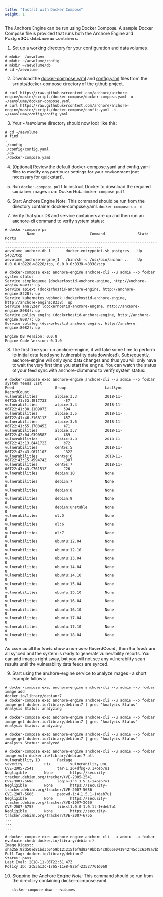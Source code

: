 ```yaml
---
title: "Install with Docker Compose"
weight: 1
---
```


The Anchore Engine can be run using Docker Compose. A sample Docker Compose file is provided that runs both the Anchore Engine and PostgreSQL database as containers.

1. Set up a working directory for your configuration and data volumes.

```
# mkdir ~/aevolume
# mkdir ~/aevolume/config
# mkdir ~/aevolume/db
# cd ~/aevolume
```

2. Download the [docker-compose.yaml](https://raw.githubusercontent.com/anchore/anchore-engine/master/scripts/docker-compose/docker-compose.yaml) and [config.yaml](https://raw.githubusercontent.com/anchore/anchore-engine/master/scripts/docker-compose/config.yaml) files from the scripts/docker-compose directory of the github project. 

```
# curl https://raw.githubusercontent.com/anchore/anchore-engine/master/scripts/docker-compose/docker-compose.yaml -o ~/aevolume/docker-compose.yaml
# curl https://raw.githubusercontent.com/anchore/anchore-engine/master/scripts/docker-compose/config.yaml -o ~/aevolume/config/config.yaml
```

3. Your ~/aevolume directory should now look like this: 

```
# cd ~/aevolume
# find .
.
./config
./config/config.yaml
./db
./docker-compose.yaml
```

4. (Optional) Review the default docker-compose.yaml and config.yaml files to modify any particular settings for your environment (not necessary for quickstart).

5. Run `docker-compose pull` to instruct Docker to download the required container images from DockerHub.
    `docker-compose pull`

6. Start Anchore Engine
    Note: This command should be run from the directory container docker-compose.yaml.
    `docker-compose up -d`

7. Verify that your DB and service containers are up and then run an anchore-cli command to verify system status: 

```
# docker-compose ps
          Name                         Command               State                       Ports                     
-------------------------------------------------------------------------------------------------------------------
aevolume_anchore-db_1       docker-entrypoint.sh postgres    Up      5432/tcp                                      
aevolume_anchore-engine_1   /bin/sh -c /usr/bin/anchor ...   Up      0.0.0.0:8228->8228/tcp, 0.0.0.0:8338->8338/tcp

# docker-compose exec anchore-engine anchore-cli --u admin --p foobar system status
Service simplequeue (dockerhostid-anchore-engine, http://anchore-engine:8083): up
Service apiext (dockerhostid-anchore-engine, http://anchore-engine:8228): up
Service kubernetes_webhook (dockerhostid-anchore-engine, http://anchore-engine:8338): up
Service analyzer (dockerhostid-anchore-engine, http://anchore-engine:8084): up
Service policy_engine (dockerhostid-anchore-engine, http://anchore-engine:8087): up
Service catalog (dockerhostid-anchore-engine, http://anchore-engine:8082): up

Engine DB Version: 0.0.8
Engine Code Version: 0.3.0
```

8. The first time you run anchore-engine, it will take some time to perform its initial data feed sync (vulnerability data download).  Subsequently, anchore-engine will only sync data changes and thus you will only have to wait the very first time you start the engine.  You can watch the status of your feed sync with anchore-cli:mmand to verify system status: 

```
# docker-compose exec anchore-engine anchore-cli --u admin --p foobar system feeds list
Feed                   Group                  LastSync                           RecordCount        
vulnerabilities        alpine:3.3             2018-11-06T22:41:32.151772Z        457                
vulnerabilities        alpine:3.4             2018-11-06T22:41:38.110987Z        594                
vulnerabilities        alpine:3.5             2018-11-06T22:41:46.316811Z        857                
vulnerabilities        alpine:3.6             2018-11-06T22:41:55.170845Z        871                
vulnerabilities        alpine:3.7             2018-11-06T22:42:04.039058Z        889                
vulnerabilities        alpine:3.8             2018-11-06T22:42:13.644172Z        972                
vulnerabilities        centos:5               2018-11-06T22:42:43.967110Z        1322               
vulnerabilities        centos:6               2018-11-06T22:43:15.459474Z        1307               
vulnerabilities        centos:7               2018-11-06T22:43:43.976151Z        726                
vulnerabilities        debian:10              None                               0                  
vulnerabilities        debian:7               None                               0                  
vulnerabilities        debian:8               None                               0                  
vulnerabilities        debian:9               None                               0                  
vulnerabilities        debian:unstable        None                               0                  
vulnerabilities        ol:5                   None                               0                  
vulnerabilities        ol:6                   None                               0                  
vulnerabilities        ol:7                   None                               0                  
vulnerabilities        ubuntu:12.04           None                               0                  
vulnerabilities        ubuntu:12.10           None                               0                  
vulnerabilities        ubuntu:13.04           None                               0                  
vulnerabilities        ubuntu:14.04           None                               0                  
vulnerabilities        ubuntu:14.10           None                               0                  
vulnerabilities        ubuntu:15.04           None                               0                  
vulnerabilities        ubuntu:15.10           None                               0                  
vulnerabilities        ubuntu:16.04           None                               0                  
vulnerabilities        ubuntu:16.10           None                               0                  
vulnerabilities        ubuntu:17.04           None                               0                  
vulnerabilities        ubuntu:17.10           None                               0                  
vulnerabilities        ubuntu:18.04           None                               0
```

As soon as all the feeds show a non-zero RecordCount , then the feeds are all synced and the system is ready to generate vulnerability reports.  You can add images right away, but you will not see any vulnerability scan results until the vulnerability data feeds are synced.

9. Start using the anchore-engine service to analyze images - a short example follows:

```
# docker-compose exec anchore-engine anchore-cli --u admin --p foobar image add 
docker.io/library/debian:7
# docker-compose exec anchore-engine anchore-cli --u admin --p foobar image get docker.io/library/debian:7 | grep 'Analysis Status'
Analysis Status: analyzing

# docker-compose exec anchore-engine anchore-cli --u admin --p foobar image get docker.io/library/debian:7 | grep 'Analysis Status'
Analysis Status: analyzing

# docker-compose exec anchore-engine anchore-cli --u admin --p foobar image get docker.io/library/debian:7 | grep 'Analysis Status'
Analysis Status: analyzed

# docker-compose exec anchore-engine anchore-cli --u admin --p foobar image vuln docker.io/library/debian:7 all
Vulnerability ID        Package                                  Severity          Fix         Vulnerability URL                                                 
CVE-2005-2541           tar-1.26+dfsg-0.1+deb7u1                 Negligible        None        https://security-tracker.debian.org/tracker/CVE-2005-2541         
CVE-2007-5686           login-1:4.1.5.1-1+deb7u1                 Negligible        None        https://security-tracker.debian.org/tracker/CVE-2007-5686         
CVE-2007-5686           passwd-1:4.1.5.1-1+deb7u1                Negligible        None        https://security-tracker.debian.org/tracker/CVE-2007-5686         
CVE-2007-6755           libssl1.0.0-1.0.1t-1+deb7u4              Negligible        None        https://security-tracker.debian.org/tracker/CVE-2007-6755         
...
...
...

# docker-compose exec anchore-engine anchore-cli --u admin --p foobar evaluate check docker.io/library/debian:7
Image Digest: sha256:92d507d81bd3b0459b121215f6f9d8249bb154c8b65e041942745dcc6309a7b5
Full Tag: docker.io/library/debian:7
Status: pass
Last Eval: 2018-11-06T22:51:47Z
Policy ID: 2c53a13c-1765-11e8-82ef-23527761d060
```

10. Stopping the Anchore Engine 
    *Note:* This command should be run from the directory containing docker-compose.yaml

    `docker-compose down --volumes`